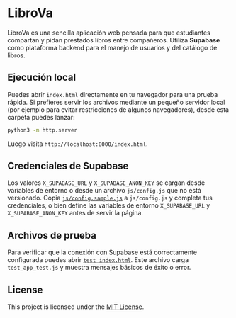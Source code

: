 # LibroVa


LibroVa es una sencilla aplicación web pensada para que estudiantes compartan y pidan prestados libros entre compañeros. Utiliza **Supabase** como plataforma backend para el manejo de usuarios y del catálogo de libros.

## Ejecución local

Puedes abrir `index.html` directamente en tu navegador para una prueba rápida. Si prefieres servir los archivos mediante un pequeño servidor local (por ejemplo para evitar restricciones de algunos navegadores), desde esta carpeta puedes lanzar:

```bash
python3 -m http.server
```

Luego visita `http://localhost:8000/index.html`.

## Credenciales de Supabase


Los valores `X_SUPABASE_URL` y `X_SUPABASE_ANON_KEY` se cargan desde variables de entorno o desde un archivo `js/config.js` que no está versionado. Copia [`js/config.sample.js`](js/config.sample.js) a `js/config.js` y completa tus credenciales, o bien define las variables de entorno `X_SUPABASE_URL` y `X_SUPABASE_ANON_KEY` antes de servir la página.


## Archivos de prueba

Para verificar que la conexión con Supabase está correctamente configurada puedes abrir [`test_index.html`](test_index.html). Este archivo carga `test_app_test.js` y muestra mensajes básicos de éxito o error.

## License

This project is licensed under the [MIT License](LICENSE).

